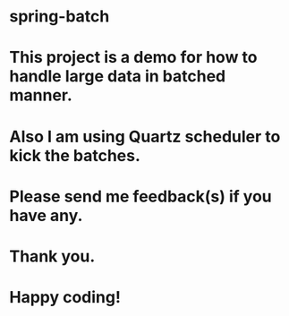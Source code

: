 # spring-batch

# This project is a demo for how to handle large data in batched manner.
# Also I am using Quartz scheduler to kick the batches.

# Please send me feedback(s) if you have any.

# Thank you.

#  Happy coding!
